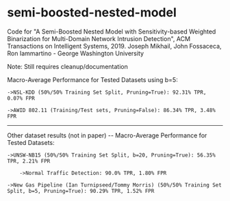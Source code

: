 # semi-boosted-nested-model
Code for "A Semi-Boosted Nested Model with Sensitivity-based Weighted Binarization for Multi-Domain Network Intrusion Detection", ACM Transactions on Intelligent Systems, 2019. Joseph Mikhail, John Fossaceca, Ron Iammartino - George Washington University

Note: Still requires cleanup/documentation

Macro-Average Performance for Tested Datasets using b=5:

    ->NSL-KDD (50%/50% Training Set Split, Pruning=True): 92.31% TPR, 0.07% FPR

    ->AWID 802.11 (Training/Test sets, Pruning=False): 86.34% TPR, 3.48% FPR

------------------------------------------------------------------------------

Other dataset results (not in paper) -- Macro-Average Performance for Tested Datasets:

    ->UNSW-NB15 (50%/50% Training Set Split, b=20, Pruning=True): 56.35% TPR, 2.21% FPR

        ->Normal Traffic Detection: 90.0% TPR, 1.80% FPR

    ->New Gas Pipeline (Ian Turnipseed/Tommy Morris) (50%/50% Training Set Split, b=5, Pruning=True): 90.29% TPR, 1.52% FPR
    
  
